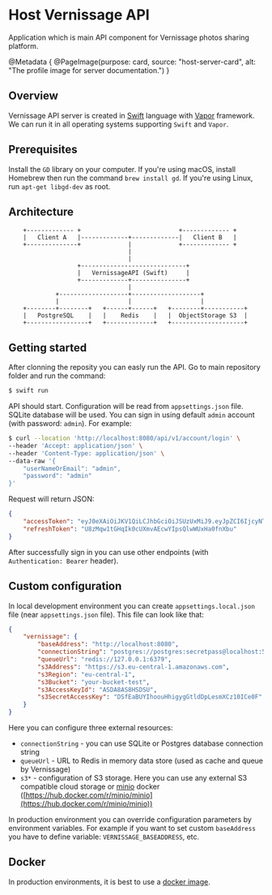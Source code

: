 # Host Vernissage API

Application which is main API component for Vernissage photos sharing platform.

@Metadata {
    @PageImage(purpose: card, source: "host-server-card", alt: "The profile image for server documentation.")
}

## Overview

Vernissage API server is created in [Swift](https://www.swift.org/) language with [Vapor](https://vapor.codes) framework.
We can run it in all operating systems supporting `Swift` and `Vapor`.

## Prerequisites

Install the `GD` library on your computer. If you're using macOS, install Homebrew then run the command `brew install gd`.
If you're using Linux, run `apt-get libgd-dev` as root.

## Architecture

```
    +------------- +                           +------------- +
    |   Client A   |-------------+-------------|   Client B   |
    +--------------+             |             +------------- +
                                 |
                                 |
                   +-----------------------------+
                   |   VernissageAPI (Swift)     |
                   +-------------+---------------+
                                 |
             +-------------------+-------------------+
             |                   |                   |
    +--------+--------+   +------+------+   +--------+-----------+
    |   PostgreSQL    |   |    Redis    |   |  ObjectStorage S3  |
    +-----------------+   +-------------+   +--------------------+
```

## Getting started

After clonning the reposity you can easly run the API. Go to main repository folder and run the command:

```bash
$ swift run
```

API should start. Configuration will be read from `appsettings.json` file. SQLite database will be used. You can sign in using default `admin` account (with password: `admin`). For example:

```bash
$ curl --location 'http://localhost:8080/api/v1/account/login' \
--header 'Accept: application/json' \
--header 'Content-Type: application/json' \
--data-raw '{
    "userNameOrEmail": "admin",
    "password": "admin"
}'
```

Request will return JSON:

```json
{
    "accessToken": "eyJ0eXAiOiJKV1QiLCJhbGciOiJSUzUxMiJ9.eyJpZCI6IjcyNTA3Mjk3NzcyNjEyMzYyMjUiLCJhcHBsaWNhdGlvbiI6IlZlcm5pc3NhZ2UgMS4wLjAtYWxwaGExIiwicm9sZXMiOlsiYWRtaW5pc3RyYXRvciJdLCJ1c2VyTmFtZSI6ImFkbWluIiwibmFtZSI6IkFkbWluaXN0cmF0b3IiLCJlbWFpbCI6ImFkbWluQGxvY2FsaG9zdCIsImV4cCI6MTcwNjE2OTE1Mi4zODk5NTMxfQ.Z87v9HvfBM6fn6F8fu06ToPShT9F55G74wL676SLmSdLMzyz3ykfsmS-GDNIqfUatfwdBvSxQgpjUO6IzYAuQKZ925tdN8DwN6kVAEa2mJLlntc66qAkQSiPeXYEl29Cgbg6TuAvxghWVO5PVliMG8mxO7uwSFDN095mNxbee8x8P-ogL176vXBhJ_rWcm1fY7_n-qSn6XN2GbgjiywnOZfvHNNtLvbikcpJeIAzHH-BlXolWsUauuZGZBeFv5TuBr13r5PZfVar0FH9Uwj39w5DV3jxlwRPyejux4LL96dvrEsP4Btx88c3SSLyxm1REfRR_wKoUoXK8iVqfBU6TQ",
    "refreshToken": "U8zMqw1tGHqIk0cUXmvAEcwYIpsQlwWUxHa0fnXbu"
}
```

After successfully sign in you can use other endpoints (with `Authentication: Bearer` header).

## Custom configuration

In local development environment you can create `appsettings.local.json` file (near `appsettings.json` file). This file can look like that:

```json
{
    "vernissage": {
        "baseAddress": "http://localhost:8080",
        "connectionString": "postgres://postgres:secretpass@localhost:5432/postgres",
        "queueUrl": "redis://127.0.0.1:6379",
        "s3Address": "https://s3.eu-central-1.amazonaws.com",
        "s3Region": "eu-central-1",
        "s3Bucket": "your-bucket-test",
        "s3AccessKeyId": "ASDA8AS8HSDSU",
        "s3SecretAccessKey": "DSfEaBUYIhoouHhigygGtldDpLesmXCz10ICe0F"
    }
}
```

Here you can configure three external resources:

 - `connectionString` - you can use SQLite or Postgres database connection string
 - `queueUrl` - URL to Redis in memory data store (used as cache and queue by Vernissage)
 - `s3*` - configuration of S3 storage. Here you can use any external S3 compatible cloud storage or [minio](https://min.io) docker ([https://hub.docker.com/r/minio/minio](https://hub.docker.com/r/minio/minio))
 
In production environment you can override configuration parameters by environment variables. For example if you want to set custom `baseAddress` you have to define variable: `VERNISSAGE_BASEADDRESS`, etc.

## Docker

In production environments, it is best to use a [docker image](https://hub.docker.com/repository/docker/mczachurski/vernissage-server).
